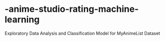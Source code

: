 # -anime-studio-rating-machine-learning
Exploratory Data Analysis and Classification Model for MyAnimeList Dataset
